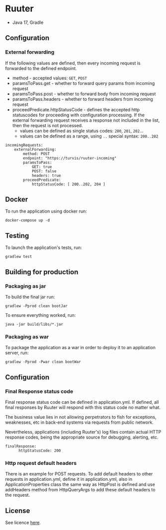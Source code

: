 # Ruuter
- Java 17, Gradle

## Configuration

### External forwarding
If the following values are defined, then every incoming request is forwarded to the defined endpoint.
* method - accepted values: `GET`, `POST`
* paramsToPass.get - whether to forward query params from incoming request
* paramsToPass.post - whether to forward body from incoming request
* paramsToPass.headers - whether to forward headers from incoming request
* proceedPredicate.httpStatusCode - defines the accepted http statuscodes for proceeding with configuration processing. If the external forwarding request
 receives a response not included in the list, then the request is not processed.
  * values can be defined as single status codes: `200`, `201`, `202`...
  * values can be defined as a range, using `..` special syntax: `200..202`
```
incomingRequests:
    externalForwarding:
        method: POST
        endpoint: "https://turvis/ruuter-incoming"
        paramsToPass:
            GET: true
            POST: false
            headers: true
        proceedPredicate:
            httpStatusCode: [ 200..202, 204 ]
```

## Docker

To run the application using docker run:

```
docker-compose up -d
```

## Testing

To launch the application's tests, run:

```
gradlew test
```


## Building for production

### Packaging as jar

To build the final jar run:

```
gradlew -Pprod clean bootJar
```

To ensure everything worked, run:

```
java -jar build/libs/*.jar
```

### Packaging as war

To package the application as a war in order to deploy it to an application server, run:

```
gradlew -Pprod -Pwar clean bootWar
```

## Configuration
### Final Response status code

Final response status code can be defined in application.yml. If defined, all final responses by Ruuter will respond with this status code no matter what.

The business value lies in not allowing perpetrators to fish for exceptions, weaknesses, etc in back-end systems via requests from public network.

Nevertheless, applications (including Ruuter's) log files contain actual HTTP response codes, being the appropriate source for debugging, alerting, etc.
```
finalResponse:
      httpStatusCode: 200
```

### Http request default headers

There is an example for POST requests. To add default headers to other requests in application.yml, define it in application.yml, also in
ApplicationProperties class the same way as HttpPost is defined and use addHeaders method from HttpQueryArgs to add these default headers to the request.


## License

See licence [here](LICENSE).
